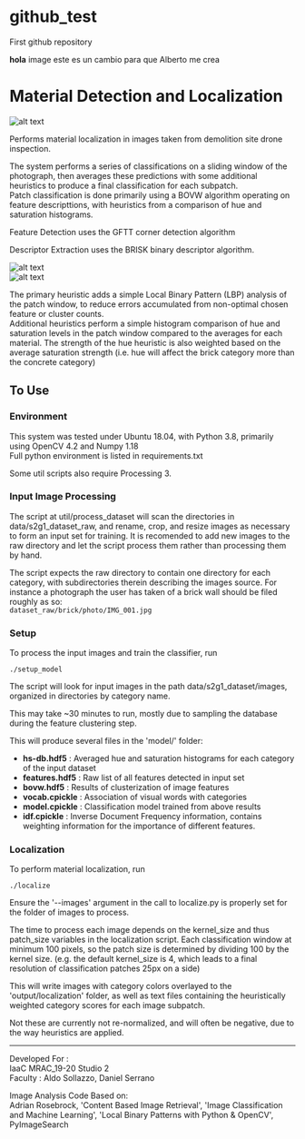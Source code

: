 # github_test
First github repository

**hola**
image
este es un cambio para que Alberto me crea


Material Detection and Localization
===============================================

![alt text](doc/intput_output.png "sample input and output")

Performs material localization in images taken from demolition site drone inspection.

The system performs a series of classifications on a sliding window of the photograph, then averages these predictions with some additional heuristics to produce a final classification for each subpatch.   
Patch classification is done primarily using a BOVW algorithm operating on feature descripttions, with heuristics from a comparison of hue and saturation histograms.

Feature Detection uses the GFTT corner detection algorithm

Descriptor Extraction uses the BRISK binary descriptor algorithm.

![alt text](doc/diagram_classification.png "classification diagram")  
![alt text](doc/diagram_localization.png "localization diagram")  

The primary heuristic adds a simple Local Binary Pattern (LBP) analysis of the patch window, to reduce errors accumulated from non-optimal chosen feature or cluster counts.  
Additional heuristics perform a simple histogram comparison of hue and saturation levels in the patch window compared to the averages for each material. The strength of the hue heuristic is also weighted based on the average saturation strength (i.e. hue will affect the brick category more than the concrete category)


To Use
------

### Environment

This system was tested under Ubuntu 18.04, with Python 3.8, primarily using OpenCV 4.2 and Numpy 1.18  
Full python environment is listed in requirements.txt

Some util scripts also require Processing 3. 



### Input Image Processing

The script at util/process_dataset will scan the directories in data/s2g1_dataset_raw, and rename, crop, and resize images as necessary to form an input set for training. It is recomended to add new images to the raw directory and let the script process them rather than processing them by hand.

The script expects the raw directory to contain one directory for each category, with subdirectories therein describing the images source. For instance a photograph the user has taken of a brick wall should be filed roughly as so:  
`dataset_raw/brick/photo/IMG_001.jpg`

### Setup

To process the input images and train the classifier, run

`./setup_model`

The script will look for input images in the path data/s2g1_dataset/images, organized in directories by category name.

This may take ~30 minutes to run, mostly due to sampling the database during the feature clustering step.

This will produce several files in the 'model/' folder: 

- **hs-db.hdf5** : Averaged hue and saturation histograms for each category of the input dataset
- **features.hdf5** : Raw list of all features detected in input set
- **bovw.hdf5** : Results of clusterization of image features
- **vocab.cpickle** : Association of visual words with categories
- **model.cpickle** : Classification model trained from above results
- **idf.cpickle** : Inverse Document Frequency information, contains weighting information for the importance of different features. 

### Localization

To perform material localization, run 

`./localize`
 
Ensure the '--images' argument in the call to localize.py is properly set for the folder of images to process. 

The time to process each image depends on the kernel_size and thus patch_size variables in the localization script. Each classification window at minimum 100 pixels, so the patch size is determined by dividing 100 by the kernel size. (e.g. the default kernel_size is 4, which leads to a final resolution of classification patches 25px on a side)

This will write images with category colors overlayed to the 'output/localization' folder, as well as text files containing the heuristically weighted category scores for each image subpatch. 

Not these are currently not re-normalized, and will often be negative, due to the way heuristics are applied.

---

Developed For :  
IaaC MRAC_19-20 Studio 2  
Faculty : Aldo Sollazzo, Daniel Serrano

Image Analysis Code Based on:  
Adrian Rosebrock, 'Content Based Image Retrieval', 'Image Classification and Machine Learning', 'Local Binary Patterns with Python & OpenCV', PyImageSearch
